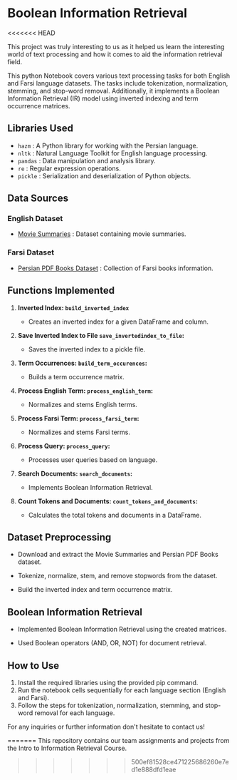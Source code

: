 # Boolean Information Retrieval
<<<<<<< HEAD

This project was truly interesting to us as it helped us learn the interesting world of text processing and how it comes to aid the information retrieval field. 

This python Notebook covers various text processing tasks for both English and Farsi language datasets. The tasks include tokenization, normalization, stemming, and stop-word removal. Additionally, it implements a Boolean Information Retrieval (IR) model using inverted indexing and term occurrence matrices.

## Libraries Used 
 
- `hazm` : A Python library for working with the Persian language.
- `nltk` : Natural Language Toolkit for English language processing.
- `pandas` : Data manipulation and analysis library.
- `re` : Regular expression operations.
- `pickle` : Serialization and deserialization of Python objects.

## Data Sources
### English Dataset
- [Movie Summaries](http://www.cs.cmu.edu/~ark/personas/data/MovieSummaries.tar.gz) : Dataset containing movie summaries.

### Farsi Dataset
- [Persian PDF Books Dataset](https://github.com/mohamad-dehghani/persian-pdf-books-dataset/raw/master/final_books.xlsx) : Collection of Farsi books information. 

## Functions Implemented
1. **Inverted Index: `build_inverted_index`**
   - Creates an inverted index for a given DataFrame and column.

2. **Save Inverted Index to File `save_invertedindex_to_file`:**
   - Saves the inverted index to a pickle file.

3. **Term Occurrences: `build_term_occurences`:**
   - Builds a term occurrence matrix.

4. **Process English Term: `process_english_term`:**
   - Normalizes and stems English terms.

5. **Process Farsi Term: `process_farsi_term`:**
   - Normalizes and stems Farsi terms.

6. **Process Query: `process_query`:**
   - Processes user queries based on language.

7. **Search Documents: `search_documents`:**
   - Implements Boolean Information Retrieval.

8. **Count Tokens and Documents: `count_tokens_and_documents`:**
   - Calculates the total tokens and documents in a DataFrame.

## Dataset Preprocessing

- Download and extract the Movie Summaries and Persian PDF Books dataset.
    
- Tokenize, normalize, stem, and remove stopwords from the dataset.
    
- Build the inverted index and term occurrence matrix.


## Boolean Information Retrieval

- Implemented Boolean Information Retrieval using the created matrices.
    
- Used Boolean operators (AND, OR, NOT) for document retrieval.
## How to Use
1. Install the required libraries using the provided pip command.
2. Run the notebook cells sequentially for each language section (English and Farsi).
3. Follow the steps for tokenization, normalization, stemming, and stop-word removal for each language.

For any inquiries or further information don't hesitate to contact us!


=======
This repository contains our team assignments and projects from the Intro to Information Retrieval Course.
>>>>>>> 500ef81528ce471225686260e7ed1e888dfd1eae
